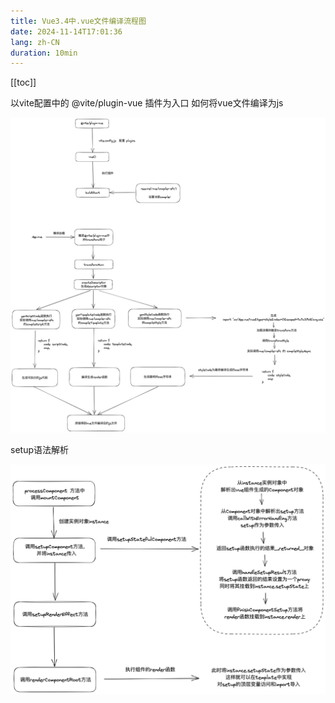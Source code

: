 ```yaml
---
title: Vue3.4中.vue文件编译流程图
date: 2024-11-14T17:01:36
lang: zh-CN
duration: 10min
---
```


[[toc]]

以vite配置中的  @vite/plugin-vue  插件为入口
如何将vue文件编译为js

![alt text](./image.png)

setup语法解析

![alt text](./image-1.png)

